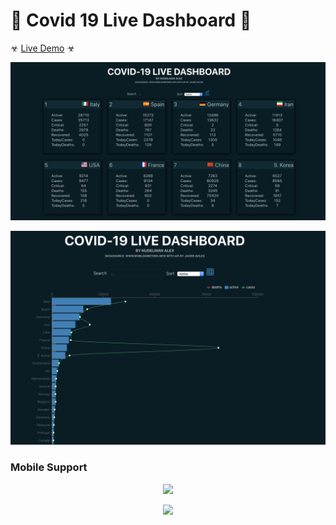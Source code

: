 # 👾 Covid 19 Live Dashboard 🦇

☣︎ [Live Demo](https://nudelx.github.io/covid-live/) ☣︎

<p align="center">
<img style="max-width: 100%; margin-right: auto;  margin-left: auto; " src="https://raw.githubusercontent.com/nudelx/covid-live/master/img/cards.png" ></p>

<p align="center">
<img style="max-width: 100%; margin-right: auto;  margin-left: auto; " src="https://raw.githubusercontent.com/nudelx/covid-live/master/img/graph.png" ></p>
<h3>Mobile Support</h3>
<p align="center">
<img style="max-width: 100%; margin-right: auto;  margin-left: auto; " src="https://raw.githubusercontent.com/nudelx/covid-live/master/img/mobile1.png" ></p>

<p align="center">
<img style="max-width: 100%; margin-right: auto;  margin-left: auto; " src="https://raw.githubusercontent.com/nudelx/covid-live/master/img/mobile2.png" ></p>
